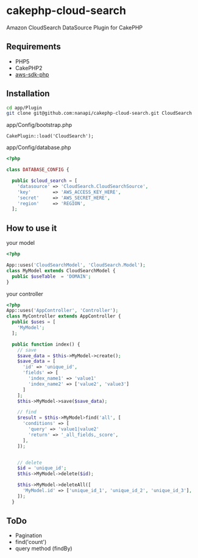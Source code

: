 cakephp-cloud-search
====================

Amazon CloudSearch DataSource Plugin for CakePHP


## Requirements
- PHP5
- CakePHP2
- [aws-sdk-php](https://github.com/aws/aws-sdk-php)


## Installation

```sh
cd app/Plugin
git clone git@github.com:nanapi/cakephp-cloud-search.git CloudSearch
```

app/Config/bootstrap.php
```
CakePlugin::load('CloudSearch');
```

app/Config/database.php
```php
<?php

class DATABASE_CONFIG {

  public $cloud_search = [
    'datasource' => 'CloudSearch.CloudSearchSource',
    'key'        => 'AWS_ACCESS_KEY_HERE',
    'secret'     => 'AWS_SECRET_HERE',
    'region'     => 'REGION',
  ];

```


## How to use it

your model
```php
<?php

App::uses('CloudSearchModel', 'CloudSearch.Model');
class MyModel extends CloudSearchModel {
  public $useTable  = 'DOMAIN';
}

```

your controller
```php
<?php
App::uses('AppController', 'Controller');
class MyController extends AppController {
  public $uses = [
    'MyModel';
  ];

  public function index() {
    // save
    $save_data = $this->MyModel->create();
    $save_data = [
      'id' => 'unique_id',
      'fields' => [
        'index_name1' => 'value1'
        'index_name2' => ['value2', 'value3']
      ]
    ];
    $this->MyModel->save($save_data);

    // find
    $result = $this->MyModel>find('all', [
      'conditions' => [
        'query' => 'value1|value2'
        'return' => '_all_fields,_score',
      ],
    ]);


    // delete
    $id = 'unique_id';
    $this->MyModel->delete($id);

    $this->MyModel->deleteAll([
      'MyModel.id' => ['unique_id_1', 'unique_id_2', 'unique_id_3'],
    ]);
  }


```

## ToDo

- Pagination
- find('count')
- query method (findBy)

